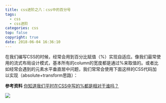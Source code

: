 ```yaml
---
title: css进阶之八：css中的百分号
tags:
  - css
  - css进阶
categories: css
top: false
copyright: true
date: 2018-06-04 16:36:10
---
```

在我们编写CSS的时候，经常会用到百分比赋值（%）实现自适应。像我们最常使用的流式布局设计模式，基本所有的column的宽度都是通过%来取值的。或者比如经常会遇到的元素水平垂直居中问题，我们常常会使用下面这样的CSS代码加以实现（absolute+transform思路）：


<!--more-->

**参考资料**
[你知道我们平时在CSS中写的%都是相对于谁吗？](https://juejin.im/post/5b0bc994f265da092918d421)

![](http://oankigr4l.bkt.clouddn.com/wexin.png)